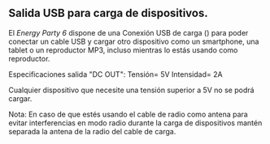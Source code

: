 ## Salida USB para carga de dispositivos.

El *Energy Party 6* dispone de una Conexión USB de carga () para poder conectar un cable USB y cargar otro dispositivo como un smartphone, una tablet o un reproductor MP3, incluso mientras lo estás usando como reproductor.

Especificaciones salida "DC OUT": 
Tensión= 5V 
Intensidad= 2A

Cualquier dispositivo que necesite una tensión superior a 5V no se podrá cargar.

Nota: En caso de que estés usando el cable de radio como antena para evitar interferencias en modo radio durante la carga de dispositivos mantén separada la antena de la radio del cable de carga.
